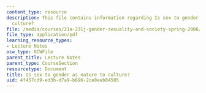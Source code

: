 ```yaml
---
content_type: resource
description: This file contains information regarding Is sex to gender as nature to
  culture?
file: /media/courses/21a-231j-gender-sexuality-and-society-spring-2006/4f457cd9ed3bd7a9b6962ce8eeb84505_MIT21A_213JS06_sex_gndr.pdf
file_type: application/pdf
learning_resource_types:
- Lecture Notes
ocw_type: OCWFile
parent_title: Lecture Notes
parent_type: CourseSection
resourcetype: Document
title: Is sex to gender as nature to culture?
uid: 4f457cd9-ed3b-d7a9-b696-2ce8eeb84505
---
```

